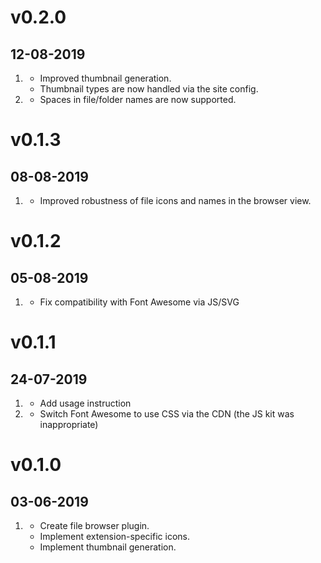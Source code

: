 # v0.2.0
##  12-08-2019

1. [](#improved)
    * Improved thumbnail generation.
    * Thumbnail types are now handled via the site config.
2. [](#bugfix)
    * Spaces in file/folder names are now supported.

# v0.1.3
##  08-08-2019

1. [](#improved)
    * Improved robustness of file icons and names in the browser view.

# v0.1.2
##  05-08-2019

1. [](#bugfix)
    * Fix compatibility with Font Awesome via JS/SVG

# v0.1.1
##  24-07-2019

1. [](#improved)
    * Add usage instruction
2. [](#bugfix)
    * Switch Font Awesome to use CSS via the CDN (the JS kit was inappropriate)

# v0.1.0
##  03-06-2019

1. [](#new)
    * Create file browser plugin.
    * Implement extension-specific icons.
    * Implement thumbnail generation.
